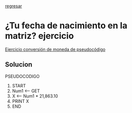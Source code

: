 [regresar](miercoles.md)
# ¿Tu fecha de nacimiento en la matriz? ejercicio

[Ejercicio conversión de moneda de pseudocódigo](https://github.com/corecodeio/devguide-fundamentals-2022-03/tree/main/src/technologies/2022/week01/exercises/e00/desc)

## Solucion
PSEUDOCODIGO 
  1. START
  2. Num1 <-- GET
  3. X <-- Num1 * 21,863.10
  4. PRINT X
  5. END